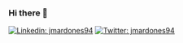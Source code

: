 ### Hi there 👋
[![Linkedin: jmardones94](https://img.shields.io/badge/-jmardones94-blue?style=flat-square&logo=Linkedin&logoColor=white&link=https://www.linkedin.com/in/jmardones94/)](https://www.linkedin.com/in/jmardones94/)
[![Twitter: jmardones94](https://img.shields.io/twitter/follow/jmardones94?style=social)](https://twitter.com/jmardones94)
<!--
**jmardones94/jmardones94** is a ✨ _special_ ✨ repository because its `README.md` (this file) appears on your GitHub profile.

Here are some ideas to get you started:

- 🔭 I’m currently working on ...
- 🌱 I’m currently learning ...
- 👯 I’m looking to collaborate on ...
- 🤔 I’m looking for help with ...
- 💬 Ask me about ...
- 📫 How to reach me: ...
- 😄 Pronouns: ...
- ⚡ Fun fact: ...
-->
